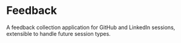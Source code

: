 # Feedback

A feedback collection application for GitHub and LinkedIn sessions, extensible to handle future session types.
